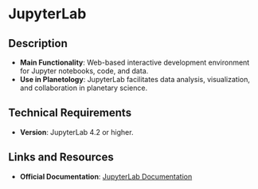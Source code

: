 # JupyterLab

## Description
- **Main Functionality**: Web-based interactive development environment for Jupyter notebooks, code, and data.
- **Use in Planetology**: JupyterLab facilitates data analysis, visualization, and collaboration in planetary science.

## Technical Requirements
- **Version**: JupyterLab 4.2 or higher.

## Links and Resources
- **Official Documentation**: [JupyterLab Documentation](https://jupyterlab.readthedocs.io/en/stable/)
